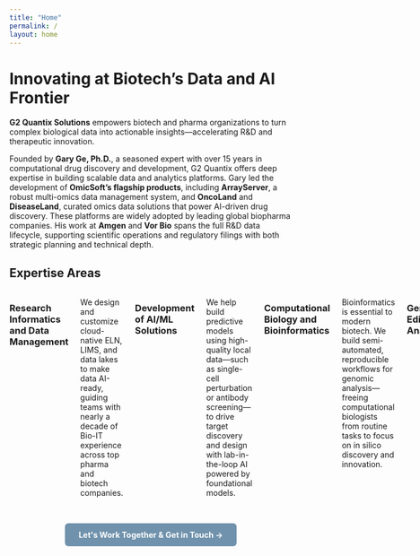 ```yaml
---
title: "Home"
permalink: /
layout: home
---
```


# Innovating at Biotech’s Data and AI Frontier

**G2 Quantix Solutions** empowers biotech and pharma organizations to turn complex biological data into actionable insights—accelerating R&D and therapeutic innovation.

Founded by **Gary Ge, Ph.D.**, a seasoned expert with over 15 years in computational drug discovery and development, G2 Quantix offers deep expertise in building scalable data and analytics platforms. Gary led the development of **OmicSoft’s flagship products**, including **ArrayServer**, a robust multi-omics data management system, and **OncoLand** and **DiseaseLand**, curated omics data solutions that power AI-driven drug discovery. These platforms are widely adopted by leading global biopharma companies. His work at **Amgen** and **Vor Bio** spans the full R&D data lifecycle, supporting scientific operations and regulatory filings with both strategic planning and technical depth.

## Expertise Areas

<div class="columns">

### Research Informatics and Data Management
We design and customize cloud-native ELN, LIMS, and data lakes to make data AI-ready, guiding teams with nearly a decade of Bio-IT experience across top pharma and biotech companies.

### Development of AI/ML Solutions
We help build predictive models using high-quality local data—such as single-cell perturbation or antibody screening—to drive target discovery and design with lab-in-the-loop AI powered by foundational models.

### Computational Biology and Bioinformatics 
Bioinformatics is essential to modern biotech. We build semi-automated, reproducible workflows for genomic analysis—freeing computational biologists from routine tasks to focus on in silico discovery and innovation.

### Gene Editing Analysis
We guide gene editing optimization and assay design, supporting FDA-ready data packages—backed by five years of experience with genotoxicity assessments and regulatory interactions for [_trem-cel_](https://www.sciencedirect.com/science/article/pii/S2329050123001742).

### Build Amazing Companies/Ventures
With experience from building **OmicSoft** ([acquired by QIAGEN](https://corporate.qiagen.com/newsroom/press-releases/press-release-details/2017/QIAGEN-enhances-bioinformatics-portfolio-with-acquisition-of-OmicSoft/default.aspx)) and scaling **Vor Bio**, we support strategic decisions, from software evaluation to fundraising, and can serve as interim CDO or Head of Computational Biology.

</div>

<div style="text-align: center; margin-top: 2rem;">
  <a href="/contact/" style="
    display: inline-block;
    background-color:rgb(112, 146, 172);
    color: white;
    font-weight: bold;
    padding: 0.75rem 1.5rem;
    border-radius: 6px;
    text-decoration: none;
    transition: background-color 0.3s ease, transform 0.1s ease;
    user-select: none;
  "
  onmouseover="this.style.backgroundColor='#005A9E'; this.style.transform='scale(1.05)';"
  onmouseout="this.style.backgroundColor='#0078D4'; this.style.transform='scale(1)';"
  onmousedown="this.style.transform='scale(0.95)';"
  onmouseup="this.style.transform='scale(1.05)';"
  >
    Let's Work Together & Get in Touch →
  </a>
</div>
